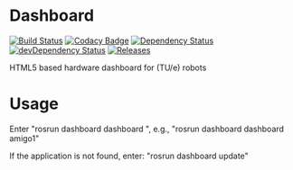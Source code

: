 # Dashboard
[![Build Status](https://travis-ci.org/Rayman/dashboard.svg?branch=master)](https://travis-ci.org/Rayman/dashboard)
[![Codacy Badge](https://www.codacy.com/project/badge/6b565a86eda640fa8cb03c839dbce88c)](https://www.codacy.com)
[![Dependency Status](https://david-dm.org/tue-robotics/dashboard.svg)](https://david-dm.org/tue-robotics/dashboard)
[![devDependency Status](https://david-dm.org/tue-robotics/dashboard/dev-status.svg)](https://david-dm.org/tue-robotics/dashboard#info=devDependencies)
[![Releases](http://img.shields.io/github/release/tue-robotics/dashboard.svg)](https://github.com/tue-robotics/dashboard/releases)

HTML5 based hardware dashboard for (TU/e) robots

# Usage
Enter "rosrun dashboard dashboard <host>", e.g., "rosrun dashboard dashboard amigo1"

If the application is not found, enter: "rosrun dashboard update"
